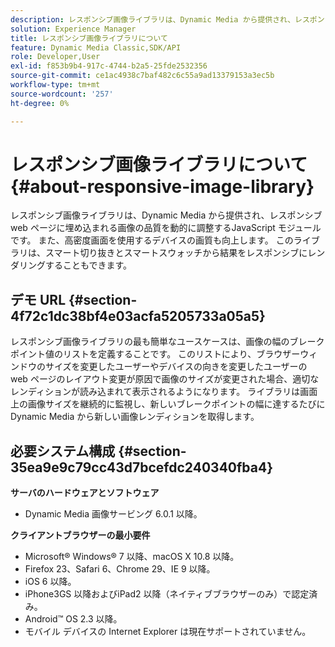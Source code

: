 ```yaml
---
description: レスポンシブ画像ライブラリは、Dynamic Media から提供され、レスポンシブ web ページに埋め込まれる画像の品質を動的に調整するJavaScript モジュールです。 また、高密度画面を使用するデバイスの画質も向上します。 このライブラリは、スマート切り抜きとスマートスウォッチから結果をレスポンシブにレンダリングすることもできます。
solution: Experience Manager
title: レスポンシブ画像ライブラリについて
feature: Dynamic Media Classic,SDK/API
role: Developer,User
exl-id: f853b9b4-917c-4744-b2a5-25fde2532356
source-git-commit: ce1ac4938c7baf482c6c55a9ad13379153a3ec5b
workflow-type: tm+mt
source-wordcount: '257'
ht-degree: 0%

---
```


# レスポンシブ画像ライブラリについて{#about-responsive-image-library}

レスポンシブ画像ライブラリは、Dynamic Media から提供され、レスポンシブ web ページに埋め込まれる画像の品質を動的に調整するJavaScript モジュールです。 また、高密度画面を使用するデバイスの画質も向上します。 このライブラリは、スマート切り抜きとスマートスウォッチから結果をレスポンシブにレンダリングすることもできます。

## デモ URL {#section-4f72c1dc38bf4e03acfa5205733a05a5}

レスポンシブ画像ライブラリの最も簡単なユースケースは、画像の幅のブレークポイント値のリストを定義することです。 このリストにより、ブラウザーウィンドウのサイズを変更したユーザーやデバイスの向きを変更したユーザーの web ページのレイアウト変更が原因で画像のサイズが変更された場合、適切なレンディションが読み込まれて表示されるようになります。 ライブラリは画面上の画像サイズを継続的に監視し、新しいブレークポイントの幅に達するたびに Dynamic Media から新しい画像レンディションを取得します。

<!--

<table id="table_3D3D3991B802461A888E1093C1217D26"> 
 <thead> 
  <tr> 
   <th colname="col01" class="entry"> </th> 
   <th colname="col1" class="entry"> <p>Demo URL </p> </th> 
   <th colname="col2" class="entry"> <p>Description </p> </th> 
  </tr> 
 </thead>
 <tbody> 
  <tr> 
   <td colname="col01"> <p>1 </p> </td> 
   <td colname="col1"> <p> <a href="https://experienceleague.adobe.com/tools/dynamic-media-demo/is-api/responsive-static-image-simple.html?lang=ja" scope="external" format="https"> https://experienceleague.adobe.com/tools/dynamic-media-demo/is-api/responsive-static-image-simple.html?lang=ja </a> </p></td> 
   <td colname="col2"> <p>The following is a simple example where the responsive image is within a container that takes 50% of the web page width. Every time the browser window is resized the container width changes. When the image width reaches one of the configured breakpoints-which are set at 200, 400, 600 and 800 pixels for illustrative purposes-a new rendition is downloaded and displayed. The goal is to avoid loading unnecessary large images and save network bandwidth. </p> <p>Click the URL so you open the web page, resize the browser window, and monitor network traffic. </p> </td> 
  </tr> 
  <tr> 
   <td colname="col01"> <p>2 </p> </td> 
   <td colname="col1"> <p> <a href="https://experienceleague.adobe.com/tools/dynamic-media-demo/is-api/responsive-static-image-bootstrap.html?lang=ja" format="https" scope="external"> https://experienceleague.adobe.com/tools/dynamic-media-demo/is-api/responsive-static-image-bootstrap.html?lang=ja </a> </p></td> 
   <td colname="col2"> <p>The following Bootstrap example illustrates the same use case in a web page. According to Bootstrap CSS, the layout cell to which the responsive image is added can take one of the following widths: 360, 720 and 940 pixels. These values are exactly what is passed as breakpoints to the Responsive Image Library. As such, Dynamic Media ensures that the client's network bandwidth is used effectively. And, it also ensures that the image is displayed in the exact size needed-given the current web page layout-without any visual artifacts from scaling the client-side browser. </p> <p>Click the URL so you open the web page, resize the browser window to hit different layout breakpoints, and monitor network traffic. </p> <p>More advanced use cases include associating different Image Presets, or Image Serving commands, or both, with different breakpoint values. </p> </td> 
  </tr> 
  <tr> 
   <td colname="col01"> <p>3 </p> </td> 
   <td colname="col1"> <p> <a href="https://experienceleague.adobe.com/tools/dynamic-media-demo/is-api/image-presets.html?lang=ja" format="https" scope="external"> https://experienceleague.adobe.com/tools/dynamic-media-demo/is-api/image-presets.html?lang=ja</a> </p></td> 
   <td colname="col2"> <p>In this next example, Image Presets of different image quality and format for different breakpoint sizes are used. For a small breakpoint, a low-quality preset is applied which forces Image Serving to return the GIF image compressed to six colors only. A medium breakpoint is using an Image Preset configured for JPEG with high compression. The largest breakpoint is associated with a high-quality Image Preset using lossless PNG. Such method ensures that high-quality images are delivered to such devices, based on the assumption that devices with larger screens have greater bandwidth and processing power. </p> <p>Click the URL so you open the web page, resize the web browser window from larger to smaller and notice how the image quality degrades. </p> </td> 
  </tr> 
  <tr> 
   <td colname="col01"> <p>4 </p> </td> 
   <td colname="col1"> <p> <a href="https://experienceleague.adobe.com/tools/dynamic-media-demo/is-api/crops.html?lang=ja" format="https" scope="external"> https://experienceleague.adobe.com/tools/dynamic-media-demo/is-api/crops.html?lang=ja </a> </p></td> 
   <td colname="col2"> <p>In addition to Image Presets, it is possible to associate specific Image Serving commands with breakpoints. The following example shows how it is possible to gradually crop the banner image to the region of interest as the onscreen image size becomes smaller. Here, the largest breakpoint does not have any Image Serving commands at all, so the banner image is fully visible. At medium breakpoint applies moderate cropping, making only the runner with text "Running" visible. At small breakpoint, more cropping is applied so that only the product is shown. </p> <p>Click the URL so you open the web page and resize your browser window. Notice how the image crops gradually as you go from a larger to a smaller size. </p> </td> 
  </tr> 
  <tr> 
   <td colname="col01"> <p>5 </p> </td> 
   <td colname="col1"> <p> <a href="https://experienceleague.adobe.com/tools/dynamic-media-demo/is-api/template.html?lang=ja" format="https" scope="external"> https://experienceleague.adobe.com/tools/dynamic-media-demo/is-api/template.html?lang=ja </a> </p></td> 
   <td colname="col2"> <p>You can also use Image Serving commands with Image Serving Templates to control certain template parameters based on the image size. In this next example, an Image Serving Template is used where the font size of the text overlay is parameterized using <span class="codeph"> $fontsize </span> parameter. Responsive image is configured to use a larger font size for smaller image sizes to ensure that text always remains readable: </p> </td> 
  </tr> 
 </tbody> 
</table>

-->

## 必要システム構成 {#section-35ea9e9c79cc43d7bcefdc240340fba4}

**サーバのハードウェアとソフトウェア**

* Dynamic Media 画像サービング 6.0.1 以降。

**クライアントブラウザーの最小要件**

* Microsoft® Windows® 7 以降、macOS X 10.8 以降。
* Firefox 23、Safari 6、Chrome 29、IE 9 以降。
* iOS 6 以降。
* iPhone3GS 以降およびiPad2 以降（ネイティブブラウザーのみ）で認定済み。
* Android™ OS 2.3 以降。
* モバイル デバイスの Internet Explorer は現在サポートされていません。
